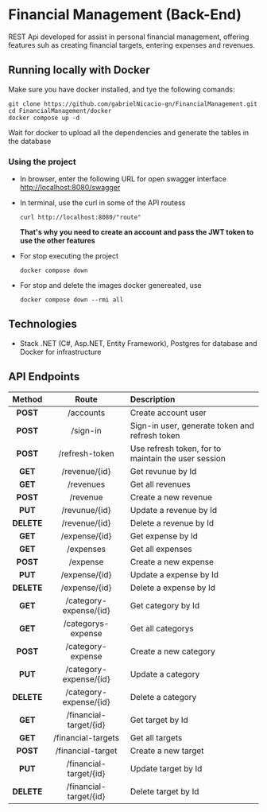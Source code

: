 # Financial Management (Back-End)  
REST Api developed for assist in personal financial management, offering features suh as creating financial targets, entering expenses and revenues.

## Running locally with Docker
Make sure you have docker installed, and tye the following comands:
```
git clone https://github.com/gabrielNicacio-gn/FinancialManagement.git
cd FinancialManagement/docker
docker compose up -d
```

Wait for docker to upload all the dependencies and generate the tables in the database

### Using the project ###

- In browser, enter the following URL for open swagger interface <br>
  <http://localhost:8080/swagger>
  
- In terminal, use the curl in some of the API routess 
  ```
  curl http://localhost:8080/"route" 
  ```
  **That's why you need to create an account and pass the JWT token to use the other features** 

- For stop executing the project

  ```
  docker compose down
  ```
  
- For stop and delete the images docker genereated, use
  ```
  docker compose down --rmi all
  ```
  
## Technologies
- Stack .NET (C#, Asp.NET, Entity Framework), Postgres for database and Docker for infrastructure

## API Endpoints
  Method      |       Route           |     Description
:------------:|:---------------------:|:---------------------------------------------------------------
  **POST**    |       /accounts       | Create account user 
  **POST**    |       /sign-in        | Sign-in user, generate token and refresh token
  **POST**    |   /refresh-token      | Use refresh token, for to maintain the user session
  **GET**     |    /revenue/{id}       | Get revunue by Id
  **GET**     |    /revenues          | Get all revenues
 **POST**     |     /revenue          | Create a new revenue
  **PUT**     |    /revunue/{id}       | Update a revenue by Id 
**DELETE**    |     /revenue/{id}      | Delete a revenue by Id
 **GET**      |     /expense/{id}      | Get expense by Id
 **GET**      |    /expenses          | Get all expenses
 **POST**     |    /expense           | Create a new expense
 **PUT**      |   /expense/{id}        | Update a expense by Id
 **DELETE**   |   /expense/{id}        | Delete a expense by Id
 **GET**      | /category-expense/{id} | Get category by Id
 **GET**      | /categorys-expense    | Get all categorys
 **POST**     | /category-expense     | Create a new category
 **PUT**      | /category-expense/{id} | Update a category
 **DELETE**   | /category-expense/{id} | Delete a category
 **GET**      | /financial-target/{id} | Get target by Id
 **GET**      |  /financial-targets   | Get all targets
 **POST**     |  /financial-target    | Create a new target
 **PUT**      | /financial-target/{id} | Update target by Id
 **DELETE**   | /financial-target/{id} | Delete target by Id


 
